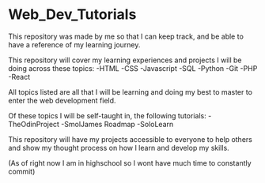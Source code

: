 # Web_Dev_Tutorials
This repository was made by me so that I can keep track, and be able to have a reference of my learning journey.

This repository will cover my learning experiences and projects I will be doing across these topics:
-HTML
-CSS
-Javascript
-SQL
-Python
-Git
-PHP
-React

All topics listed are all that I will be learning and doing my best to master to enter the web development field.

Of these topics I will be self-taught in, the following tutorials:
-TheOdinProject
-SmolJames Roadmap 
-SoloLearn

This repository will have my projects accessible to everyone to help others and show my thought process on how I learn and develop my skills.

(As of right now I am in highschool so I wont have much time to constantly commit)



